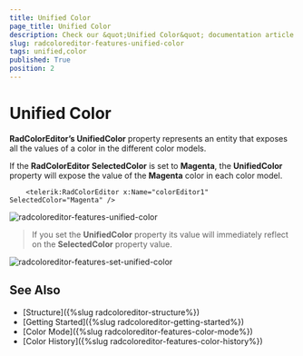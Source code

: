 ```yaml
---
title: Unified Color
page_title: Unified Color
description: Check our &quot;Unified Color&quot; documentation article for the RadColorEditor {{ site.framework_name }} control.
slug: radcoloreditor-features-unified-color
tags: unified,color
published: True
position: 2
---
```


# Unified Color

__RadColorEditor’s UnifiedColor__ property represents an entity that exposes all the values of a color in the different color models.

If the __RadColorEditor SelectedColor__ is set to __Magenta__, the __UnifiedColor__ property will expose the value of the __Magenta__ color in each color model. 


```XAML
	<telerik:RadColorEditor x:Name="colorEditor1" SelectedColor="Magenta" />
```

![radcoloreditor-features-unified-color](images/radcoloreditor-features-unified-color.png)

>If you set the __UnifiedColor__ property its value will immediately reflect on the __SelectedColor__ property value.

![radcoloreditor-features-set-unified-color](images/radcoloreditor-features-set-unified-color.png)

## See Also
 * [Structure]({%slug radcoloreditor-structure%})
 * [Getting Started]({%slug radcoloreditor-getting-started%})
 * [Color Mode]({%slug radcoloreditor-features-color-mode%})
 * [Color History]({%slug radcoloreditor-features-color-history%})